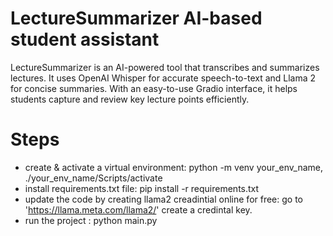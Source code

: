 # LectureSummarizer AI-based student assistant
LectureSummarizer is an AI-powered tool that transcribes and summarizes lectures. It uses OpenAI Whisper for accurate speech-to-text and Llama 2 for concise summaries. With an easy-to-use Gradio interface, it helps students capture and review key lecture points efficiently.

# Steps
- create & activate a virtual environment: python -m venv your_env_name, ./your_env_name/Scripts/activate 
- install requirements.txt file: pip install -r requirements.txt
- update the code by creating llama2 creadintial online for free: go to 'https://llama.meta.com/llama2/' create a credintal key.
- run the project : python main.py
